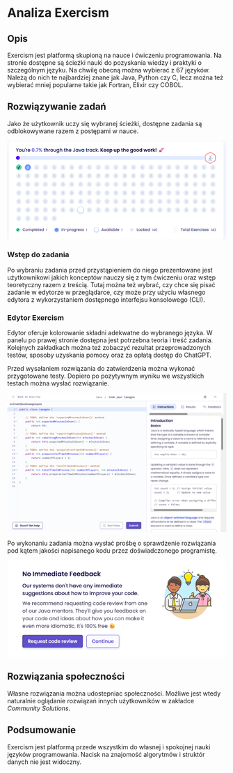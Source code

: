 # Analiza Exercism

## Opis

Exercism jest platformą skupioną na nauce i ćwiczeniu programowania. Na stronie dostępne są ścieżki nauki do pozyskania wiedzy i praktyki o szczególnym języku. Na chwilę obecną można wybierać z 67 języków. Należą do nich te najbardziej znane jak Java, Python czy C, lecz można też wybierać mniej popularne takie jak Fortran, Elixir czy COBOL.

## Rozwiązywanie zadań

Jako że użytkownik uczy się wybranej ścieżki, dostępne zadania są odblokowywane razem z postępami w nauce.

![Alt text](img/path.png)

### Wstęp do zadania

Po wybraniu zadania przed przystąpieniem do niego prezentowane jest użytkownikowi jakich konceptów nauczy się z tym ćwiczeniu oraz wstęp teoretyczny razem z treścią. Tutaj można też wybrać, czy chce się pisać zadanie w edytorze w przeglądarce, czy może przy użyciu własnego edytora z wykorzystaniem dostępnego interfejsu konsolowego (CLI).

### Edytor Exercism

Edytor oferuje kolorowanie składni adekwatne do wybranego języka. W panelu po prawej stronie dostępna jest potrzebna teoria i treść zadania. Kolejnych zakładkach można też zobaczyć rezultat przeprowadzonych testów, sposoby uzyskania pomocy oraz za opłatą dostęp do ChatGPT.

Przed wysałaniem rozwiązania do zatwierdzenia można wykonać przygotowane testy. Dopiero po pozytywnym wyniku we wszystkich testach można wysłać rozwiązanie.

![Alt text](img/editor.png)

Po wykonaniu zadania można wysłać prośbę o sprawdzenie rozwiązania pod kątem jakości napisanego kodu przez doświadczonego programistę.

![Alt text](img/feedback.png)

## Rozwiązania społeczności

Własne rozwiązania można udostepniac społeczności. Możliwe jest wtedy naturalnie oglądanie rozwiązań innych użytkowników w zakładce _Community Solutions_.

## Podsumowanie

Exercism jest platformą przede wszystkim do własnej i spokojnej nauki języków programowania. Nacisk na znajomość algorytmów i struktór danych nie jest widoczny.
